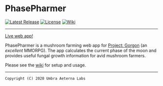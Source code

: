 # PhasePharmer

[![Latest Release](https://img.shields.io/badge/dynamic/json?color=https://img.shields.io/badge/-brightgreen-brightgreen&label=version&prefix=v&query=$.version&url=https://raw.githubusercontent.com/Umbra-Aeterna-Labs/PhasePharmer/master/package.json)](https://github.com/Umbra-Aeterna-Labs/PhasePharmer/releases/latest)
[![License](https://img.shields.io/badge/license-GNU_GPLv3-blue.svg)](https://github.com/Umbra-Aeterna-Labs/PhasePharmer/blob/master/LICENSE)
[![Wiki](https://img.shields.io/badge/visit-wiki-blueviolet.svg)](https://github.com/Umbra-Aeterna-Labs/PhasePharmer/wiki)

---

[Live web app!](docs/index.md)

PhasePharmer is a mushroom farming web app for 
[Project: Gorgon](https://projectgorgon.com) (an *excellent* MMORPG). 
The app calculates the current phase of the moon and provides useful 
fungal growth information for avid mushroom farmers.

Please see the [wiki](https://github.com/Umbra-Aeterna-Labs/PhasePharmer/wiki) for setup and usage.

---

    Copyright (C) 2020 Umbra Aeterna Labs
